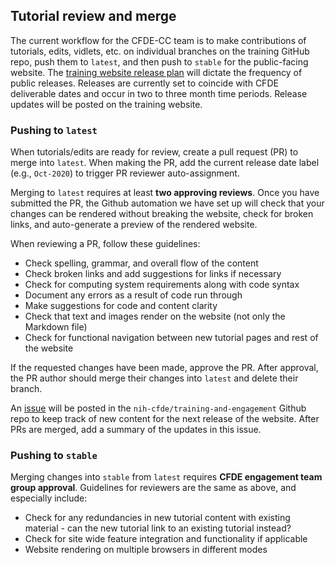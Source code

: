 ## Tutorial review and merge

The current workflow for the CFDE-CC team is to make contributions of tutorials, edits, vidlets, etc. on individual branches on the training GitHub repo, push them to `latest`, and then push to `stable` for the public-facing website. The [training website release plan](https://hackmd.io/O8k5wQvrQui_8_dqXOw2jA?both##release-checklist) will dictate the frequency of public releases. Releases are currently set to coincide with CFDE deliverable dates and occur in two to three month time periods. Release updates will be posted on the training website.

### Pushing to `latest`

When tutorials/edits are ready for review, create a pull request (PR) to merge into `latest`. When making the PR, add the current release date label (e.g., `Oct-2020`) to trigger PR reviewer auto-assignment.

Merging to `latest` requires at least **two approving reviews**. Once you have submitted the PR, the Github automation we have set up will check that your changes can be rendered without breaking the website, check for broken links, and auto-generate a preview of the rendered website.

When reviewing a PR, follow these guidelines:
- Check spelling, grammar, and overall flow of the content
- Check broken links and add suggestions for links if necessary
- Check for computing system requirements along with code syntax
- Document any errors as a result of code run through
- Make suggestions for code and content clarity 
- Check that text and images render on the website (not only the Markdown file)
- Check for functional navigation between new tutorial pages and rest of the website

If the requested changes have been made, approve the PR. After approval, the PR author should merge their changes into `latest` and delete their branch.

An [issue](https://github.com/nih-cfde/training-and-engagement/issues) will be posted in the `nih-cfde/training-and-engagement` Github repo to keep track of new content for the next release of the website. After PRs are merged, add a summary of the updates in this issue. 

### Pushing to `stable`

Merging changes into `stable` from `latest` requires **CFDE engagement team group approval**. Guidelines for reviewers are the same as above, and especially include:
- Check for any redundancies in new tutorial content with existing material - can the new tutorial link to an existing tutorial instead?
- Check for site wide feature integration and functionality if applicable
- Website rendering on multiple browsers in different modes
    
